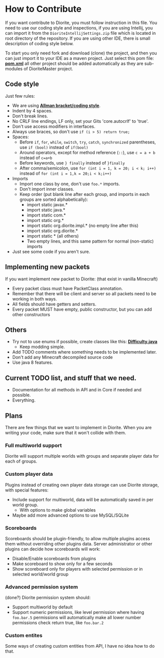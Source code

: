 # How to Contribute
If you want contribute to Diorite, you must follow instruction in this file.
You need to use our coding style and inspections, if you are using Intellij, you can import it from the `DioriteIntellijSettings.zip` file which is located in root directory of the repository. If you are using other IDE, there is small description of coding style below.

To start you only need fork and download (clone) the project, and then you can just import it to your IDE as a maven project.
Just select this pom file: [**pom.xml**](https://github.com/Diorite/Diorite/blob/master/pom.xml) all other project should be added automatically as they are sub-modules of DioriteMaster project.

## Code style
Just few rules:
* We are using [**Allman bracket/coding style**](https://en.wikipedia.org/wiki/Indent_style#Allman_style).
* Indent by 4 spaces.
* Don't break lines.
* No CRLF line endings, LF only, set your Gits 'core.autocrlf' to 'true'.
* Don't use access modifiers in interfaces.
* Always use braces, so don't use `if (i > 5) return true;`
* Spaces:
  * Before `if`, `for`, `while`, `switch`, `try`, `catch`, `synchronized` parentheses, use `if (bool)` instead of `if(bool)`
  * Around operators, except for method reference (`::`), use `c = a + b` instead of `c=a+b`
  * Before keywords, use `} finally` instead of `}finally`
  * After comma/semicolon, use `for (int i = 1, k = 20; i < k; i++)` instead of `for (int i = 1,k = 20;i < k;i++)`
* Imports
  * Import one class by one, don't use `foo.*` imports.
  * Don't import inner classes.
  * Keep order (put blank line after each group, and imports in each groups are sorted alphabetically):
    * import static javax.*
    * import static java.*
    * import static com.*
    * import static org.*
    * import static org.diorite.impl.* (no empty line after this)
    * import static org.diorite.*
    * import static * (all others)
    * Two empty lines, and this same pattern for normal (non-static) imports
* Just see some code if you aren't sure.

## Implementing new packets
If you want implement new packet to Diorite: (that exist in vanilla Minecraft)
* Every packet class must have PacketClass annotation.
* Remember that there will be client and server so all packets need to be working in both ways.
* All fields should have getters and setters.
* Every packet MUST have empty, public constructor, but you can add other constructors

## Others
* Try not to use enums if possible, create classes like this: [**Difficulty.java**](https://github.com/Diorite/Diorite/blob/master/diorite-api/src/main/java/org/diorite/Difficulty.java)
  * Keep modding simple.
* Add TODO comments where something needs to be implemented later.
* Don't add any Minecraft decompiled source code
* Use java 8 features.

## Current TODO list, and stuff that we need.
* Documentation for all methods in API and in Core if needed and possible.
* Everything.

## Plans
There are few things that we want to implement in Diorite. When you are writing your code, make sure that it won't collide with them.

### Full multiworld support
Diorite will support multiple worlds with groups and separate player data for each of groups.

### Custom player data
Plugins instead of creating own player data storage can use Diorite storage, with special features:
* Include support for multiworld, data will be automatically saved in per world group.
  * With options to make global variables
* Maybe add more advanced options to use MySQL/SQLite

### Scoreboards
Scoreboards should be plugin-friendly, to allow multiple plugins access them without overriding other plugins data.
Server administrator or other plugins can decide how scoreboards will work:
* Disable/Enable scoreboards from plugins
* Make scoreboard to show only for a few seconds
* Show scoreboard only for players with selected permission or in selected world/world group

### Advanced permission system
(done?)
Diorite permission system should:
* Support multiworld by default
* Support numeric permissions, like level permission where having `foo.bar.5` permissions will automatically make all lower number permissions check return true, like `foo.bar.2`

### Custom entites
Some ways of creating custom entities from API, I have no idea how to do that.
